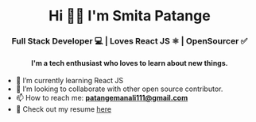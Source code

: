 <br/>

<h1 align="center">Hi 👋🏻  I'm Smita Patange</h1>
<h3 align="center"> Full Stack Developer 💻 | Loves React JS ⚛️ | OpenSourcer ✅</h3>
<h4 align="center">I'm a tech enthusiast who loves to learn about new things.</h4>




- 🌱 I’m currently learning React JS
- 👯  I’m looking to collaborate with other open source contributor.
- 📫 How to reach me: **patangemanali111@gmail.com**
- 📄 Check out my resume [here]()
 
<br />
<br />

